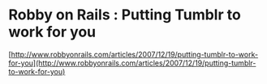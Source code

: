 <!--
id: 21983589
link: http://tumblr.atmos.org/post/21983589/robby-on-rails-putting-tumblr-to-work-for-you
slug: robby-on-rails-putting-tumblr-to-work-for-you
date: Wed Dec 19 2007 11:34:06 GMT-0800 (PST)
publish: 2007-12-019
tags: 
title: Robby on Rails : Putting Tumblr to work for you
-->


Robby on Rails : Putting Tumblr to work for you
===============================================

[http://www.robbyonrails.com/articles/2007/12/19/putting-tumblr-to-work-for-you](http://www.robbyonrails.com/articles/2007/12/19/putting-tumblr-to-work-for-you)

